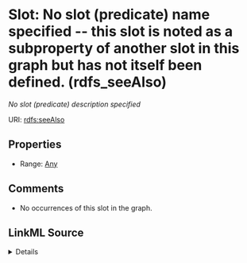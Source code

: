 

# Slot: No slot (predicate) name specified -- this slot is noted as a subproperty of another slot in this graph but has not itself been defined. (rdfs_seeAlso)


_No slot (predicate) description specified_







URI: [rdfs:seeAlso](http://www.w3.org/2000/01/rdf-schema#seeAlso)



<!-- no inheritance hierarchy -->








## Properties

* Range: [Any](../classes/Any.md)





## Comments

* No occurrences of this slot in the graph.



## LinkML Source

<details>

```yaml
name: rdfs_seeAlso
description: No slot (predicate) description specified
title: No slot (predicate) name specified -- this slot is noted as a subproperty of
  another slot in this graph but has not itself been defined.
comments:
- No occurrences of this slot in the graph.
from_schema: fio-kg
rank: 1000
slot_uri: rdfs:seeAlso
alias: rdfs_seeAlso
range: Any

```
</details>